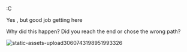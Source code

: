 :C

Yes , but good job getting here

Why did this happen? Did you reach the end or chose the wrong path?







![static-assets-upload3060743198951993326](https://user-images.githubusercontent.com/103373939/162629195-f1ff2319-bec1-4b85-ac24-d528af4eb29d.png)
